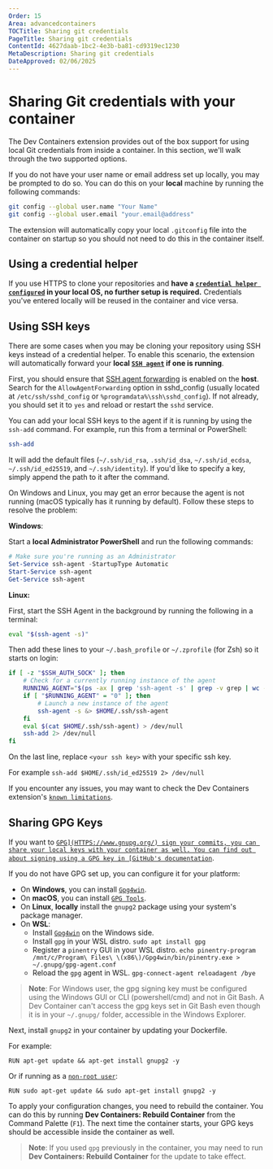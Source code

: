 ```yaml
---
Order: 15
Area: advancedcontainers
TOCTitle: Sharing git credentials
PageTitle: Sharing git credentials
ContentId: 4627daab-1bc2-4e3b-ba81-cd9319ec1230
MetaDescription: Sharing git credentials
DateApproved: 02/06/2025
---
```


# Sharing Git credentials with your container

The Dev Containers extension provides out of the box support for using local Git
credentials from inside a container. In this section, we'll walk through the two
supported options.

If you do not have your user name or email address set up locally, you may be
prompted to do so. You can do this on your **local** machine by running the
following commands:

```bash
git config --global user.name "Your Name"
git config --global user.email "your.email@address"
```

The extension will automatically copy your local `.gitconfig` file into the
container on startup so you should not need to do this in the container itself.

## Using a credential helper

If you use HTTPS to clone your repositories and **have a
[`credential helper configured`](HTTPS://docs.github.com/get-started/getting-started-with-git/caching-your-github-credentials-in-git)
in your local OS, no further setup is required.** Credentials you've entered
locally will be reused in the container and vice versa.

## Using SSH keys

There are some cases when you may be cloning your repository using SSH keys
instead of a credential helper. To enable this scenario, the extension will
automatically forward your **local [`SSH agent`](HTTPS://www.ssh.com/ssh/agent)
if one is running**.

First, you should ensure that
[SSH agent forwarding](https://www.ssh.com/academy/ssh/agent#ssh-agent-forwarding)
is enabled on the **host**. Search for the `AllowAgentForwarding` option in
sshd_config (usually located at `/etc/ssh/sshd_config` or
`%programdata%\ssh\sshd_config`). If not already, you should set it to `yes` and
reload or restart the `sshd` service.

You can add your local SSH keys to the agent if it is running by using the
`ssh-add` command. For example, run this from a terminal or PowerShell:

```bash
ssh-add
```

It will add the default files (`~/.ssh/id_rsa`, `.ssh/id_dsa`,
`~/.ssh/id_ecdsa`, `~/.ssh/id_ed25519`, and `~/.ssh/identity`). If you'd like to
specify a key, simply append the path to it after the command.

On Windows and Linux, you may get an error because the agent is not running
(macOS typically has it running by default). Follow these steps to resolve the
problem:

**Windows**:

Start a **local Administrator PowerShell** and run the following commands:

```powershell
# Make sure you're running as an Administrator
Set-Service ssh-agent -StartupType Automatic
Start-Service ssh-agent
Get-Service ssh-agent
```

**Linux:**

First, start the SSH Agent in the background by running the following in a
terminal:

```bash
eval "$(ssh-agent -s)"
```

Then add these lines to your `~/.bash_profile` or `~/.zprofile` (for Zsh) so it
starts on login:

```bash
if [ -z "$SSH_AUTH_SOCK" ]; then
	# Check for a currently running instance of the agent
	RUNNING_AGENT="$(ps -ax | grep 'ssh-agent -s' | grep -v grep | wc -l | tr -d '[:space:]')"
	if [ "$RUNNING_AGENT" = "0" ]; then
		# Launch a new instance of the agent
		ssh-agent -s &> $HOME/.ssh/ssh-agent
	fi
	eval $(cat $HOME/.ssh/ssh-agent) > /dev/null
	ssh-add 2> /dev/null
fi
```

On the last line, replace `<your ssh key>` with your specific ssh key.

For example `ssh-add $HOME/.ssh/id_ed25519 2> /dev/null`

If you encounter any issues, you may want to check the Dev Containers
extension's
[`known limitations`](/docs/devcontainers/containers.md#known-limitations).

## Sharing GPG Keys

If you want to [`GPG](HTTPS://www.gnupg.org/) sign your commits, you can share
your local keys with your container as well. You can find out about signing
using a GPG key in
[GitHub's documentation`](HTTPS://docs.github.com/authentication/managing-commit-signature-verification).

If you do not have GPG set up, you can configure it for your platform:

- On **Windows**, you can install [`Gpg4win`](HTTPS://www.gpg4win.org/).
- On **macOS**, you can install [`GPG Tools`](HTTPS://gpgtools.org/).
- On **Linux**, **locally** install the `gnupg2` package using your system's
  package manager.
- On **WSL**:
    - Install [`Gpg4win`](HTTPS://www.gpg4win.org/) on the Windows side.
    - Install `gpg` in your WSL distro. `sudo apt install gpg`
    - Register a `pinentry` GUI in your WSL distro.
      `echo pinentry-program /mnt/c/Program\ Files\ \(x86\)/Gpg4win/bin/pinentry.exe > ~/.gnupg/gpg-agent.conf`
    - Reload the `gpg` agent in WSL. `gpg-connect-agent reloadagent /bye`

> **Note**: For Windows user, the gpg signing key must be configured using the
> Windows GUI or CLI (powershell/cmd) and not in Git Bash. A Dev Container can't
> access the gpg keys set in Git Bash even though it is in your `~/.gnupg/`
> folder, accessible in the Windows Explorer.

Next, install `gnupg2` in your container by updating your Dockerfile.

For example:

```docker
RUN apt-get update && apt-get install gnupg2 -y
```

Or if running as a
[`non-root user`](/remote/advancedcontainers/add-nonroot-user.md):

```docker
RUN sudo apt-get update && sudo apt-get install gnupg2 -y
```

To apply your configuration changes, you need to rebuild the container. You can
do this by running **Dev Containers: Rebuild Container** from the Command
Palette (`F1`). The next time the container starts, your GPG keys should be
accessible inside the container as well.

> **Note**: If you used `gpg` previously in the container, you may need to run
> **Dev Containers: Rebuild Container** for the update to take effect.
